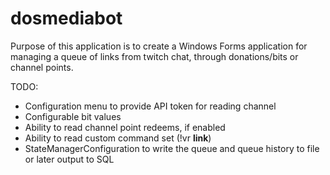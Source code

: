 # dosmediabot

Purpose of this application is to create a Windows Forms application for managing a queue of links from twitch chat, through donations/bits or channel points.  

TODO:
* Configuration menu to provide API token for reading channel
* Configurable bit values
* Ability to read channel point redeems, if enabled
* Ability to read custom command set (!vr **link**)
* StateManagerConfiguration to write the queue and queue history to file or later output to SQL